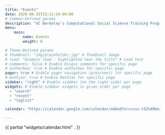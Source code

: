 ```yaml
---
title: "Events"
date: 2020-08-25T23:11:24-04:00
# Common-Defined params
description: "UC Berkeley's Computational Social Science Training Program Events Calendar"
menu: 
    main: 
        name: Events
        weight: 6

# Theme-Defined params
# thumbnail: "img/placeholder.jpg" # Thumbnail image
# lead: "Example lead - highlighted near the title" # Lead text
# comments: false # Enable Disqus comments for specific page
# authorbox: true # Enable authorbox for specific page
pager: true # Enable pager navigation (prev/next) for specific page
# mathjax: true # Enable MathJax for specific page
sidebar: "right" # Enable sidebar (on the right side) per page
widgets: # Enable sidebar widgets in given order per page
  - "search"
  - "recent"
  - "taglist"

calendar: "https://calendar.google.com/calendar/embed?src=css-t32%40berkeley.edu&ctz=America%2FLos_Angeles"

---
```


{{ partial "widgets/calendar.html" . }}


